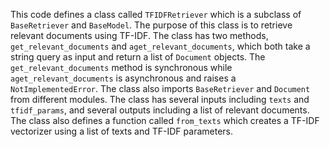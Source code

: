 This code defines a class called `TFIDFRetriever` which is a subclass of `BaseRetriever` and `BaseModel`. The purpose of this class is to retrieve relevant documents using TF-IDF. The class has two methods, `get_relevant_documents` and `aget_relevant_documents`, which both take a string query as input and return a list of `Document` objects. The `get_relevant_documents` method is synchronous while `aget_relevant_documents` is asynchronous and raises a `NotImplementedError`. The class also imports `BaseRetriever` and `Document` from different modules. The class has several inputs including `texts` and `tfidf_params`, and several outputs including a list of relevant documents. The class also defines a function called `from_texts` which creates a TF-IDF vectorizer using a list of texts and TF-IDF parameters.

